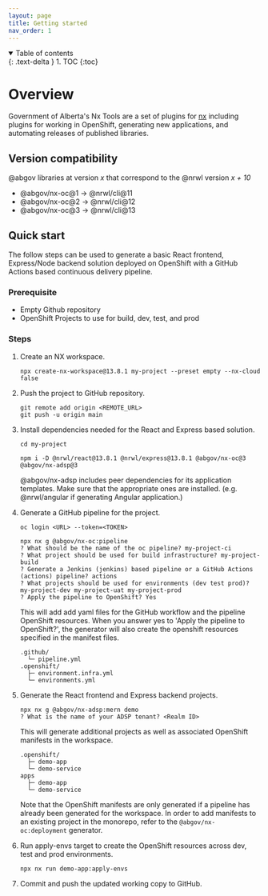 ```yaml
---
layout: page
title: Getting started
nav_order: 1
---
```


<details open markdown="block">
  <summary>
    Table of contents
  </summary>
  {: .text-delta }
1. TOC
{:toc}
</details>

# Overview
Government of Alberta's Nx Tools are a set of plugins for [nx](https://nx.dev) including plugins for working in OpenShift, generating new applications, and automating releases of published libraries.

## Version compatibility

@abgov libraries at version *x* that correspond to the @nrwl version *x + 10*

* @abgov/nx-oc@1 -> @nrwl/cli@11
* @abgov/nx-oc@2 -> @nrwl/cli@12
* @abgov/nx-oc@3 -> @nrwl/cli@13

## Quick start
The follow steps can be used to generate a basic React frontend, Express/Node backend solution deployed on OpenShift with a GitHub Actions based continuous delivery pipeline.

### Prerequisite
- Empty Github repository
- OpenShift Projects to use for build, dev, test, and prod

### Steps

1. Create an NX workspace.
   
   ```
   npx create-nx-workspace@13.8.1 my-project --preset empty --nx-cloud false   
   ```

2. Push the project to GitHub repository.
   
   ```
   git remote add origin <REMOTE_URL>
   git push -u origin main
   ```

3. Install dependencies needed for the React and Express based solution.
   
    ```
    cd my-project

    npm i -D @nrwl/react@13.8.1 @nrwl/express@13.8.1 @abgov/nx-oc@3 @abgov/nx-adsp@3
    ```

    @abgov/nx-adsp includes peer dependencies for its application templates. Make sure that the appropriate ones are installed. (e.g. @nrwl/angular if generating Angular application.)

4. Generate a GitHub pipeline for the project.
   
    ```
    oc login <URL> --token=<TOKEN>

    npx nx g @abgov/nx-oc:pipeline
    ? What should be the name of the oc pipeline? my-project-ci
    ? What project should be used for build infrastructure? my-project-build
    ? Generate a Jenkins (jenkins) based pipeline or a GitHub Actions (actions) pipeline? actions
    ? What projects should be used for environments (dev test prod)? my-project-dev my-project-uat my-project-prod
    ? Apply the pipeline to OpenShift? Yes
    ```

    This will add add yaml files for the GitHub workflow and the pipeline OpenShift resources. When you answer yes to 'Apply the pipeline to OpenShift?', the generator will also create the openshift resources specified in the manifest files.

    ```
    .github/
      └─ pipeline.yml
    .openshift/
      ├─ environment.infra.yml
      └─ environments.yml    
    ```

5. Generate the React frontend and Express backend projects.
   
    ```
    npx nx g @abgov/nx-adsp:mern demo
    ? What is the name of your ADSP tenant? <Realm ID>
    ```

    This will generate additional projects as well as associated OpenShift manifests in the workspace.

    ```
    .openshift/
      ├─ demo-app
      └─ demo-service
    apps
      ├─ demo-app
      └─ demo-service    
    ```

    Note that the OpenShift manifests are only generated if a pipeline has already been generated for the workspace. In order to add manifests to an existing project in the monorepo, refer to the `@abgov/nx-oc:deployment` generator.

6. Run apply-envs target to create the OpenShift resources across dev, test and prod environments.

    ```
    npx nx run demo-app:apply-envs
    ```

7. Commit and push the updated working copy to GitHub.